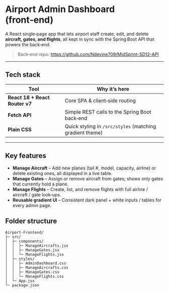 # Airport Admin Dashboard (front‑end)

A React single‑page app that lets airport staff create, edit, and delete **aircraft, gates, and flights**, all kept in sync with the Spring Boot API that powers the back‑end.

> Back‑end repo: https://github.com/Ndevine709/MidSprint-SD12-API
---

## Tech stack

| Tool | Why it’s here |
| ---- | ------------- |
| **React 18 + React Router v7** | Core SPA & client‑side routing |
| **Fetch API** | Simple REST calls to the Spring Boot back‑end |
| **Plain CSS** | Quick styling in `/src/styles` (matching gradient theme) |

---

## Key features

* **Manage Aircraft** – Add new planes (tail #, model, capacity, airline) or delete existing ones, all displayed in a live table.  
* **Manage Gates** – Assign or remove aircraft from gates; shows only gates that currently hold a plane.  
* **Manage Flights** – Create, list, and remove flights with full airline / aircraft / gate look‑ups.  
* **Reusable gradient UI** – Consistent dark panel + white inputs / tables for every admin page.


## Folder structure

```
Airport-Frontend/
├─ src/
│  ├─ components/
│  │  ├─ ManageAircrafts.jsx
│  │  ├─ ManageGates.jsx
│  │  └─ ManageFlights.jsx
│  ├─ styles/
│  │  ├─ AdminDashboard.css
│  │  ├─ ManageAircrafts.css
│  │  ├─ ManageGates.css
│  │  └─ ManageFlights.css
│  └─ App.jsx
└─ package.json
```
